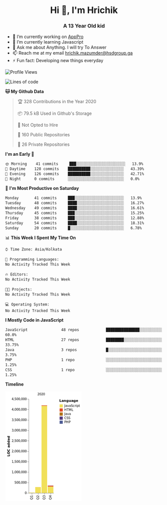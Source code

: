<h1 align="center">Hi 👋, I'm Hrichik</h1>
<h3 align="center">A 13 Year Old kid</h3>


- 🔭 I’m currently working on [AppPro](https://apppro.in)
- 🌱 I’m currently learning Javascript
- 💬 Ask me about Anything. I will try To Answer
- 📫 Reach me at my email hrichik.mazumder@hsdgroup.ga
- ⚡ Fun fact: Developing new things everyday

<!--START_SECTION:waka-->
![Profile Views](http://img.shields.io/badge/Profile%20Views-0-blue)

![Lines of code](https://img.shields.io/badge/From%20Hello%20World%20I%27ve%20Written-3.2%20million%20lines%20of%20code-blue)

**🐱 My Github Data** 

> 🏆 328 Contributions in the Year 2020
 > 
> 📦 79.5 kB Used in Github's Storage 
 > 
> 🚫 Not Opted to Hire
 > 
> 📜 160 Public Repositories
 > 
> 🔑 26 Private Repositories 

**I'm an Early 🐤** 

```text
🌞 Morning    41 commits     ███░░░░░░░░░░░░░░░░░░░░░░   13.9% 
🌆 Daytime    128 commits    ██████████░░░░░░░░░░░░░░░   43.39% 
🌃 Evening    126 commits    ██████████░░░░░░░░░░░░░░░   42.71% 
🌙 Night      0 commits      ░░░░░░░░░░░░░░░░░░░░░░░░░   0.0%

```
📅 **I'm Most Productive on Saturday** 

```text
Monday       41 commits     ███░░░░░░░░░░░░░░░░░░░░░░   13.9% 
Tuesday      48 commits     ████░░░░░░░░░░░░░░░░░░░░░   16.27% 
Wednesday    49 commits     ████░░░░░░░░░░░░░░░░░░░░░   16.61% 
Thursday     45 commits     ███░░░░░░░░░░░░░░░░░░░░░░   15.25% 
Friday       38 commits     ███░░░░░░░░░░░░░░░░░░░░░░   12.88% 
Saturday     54 commits     ████░░░░░░░░░░░░░░░░░░░░░   18.31% 
Sunday       20 commits     █░░░░░░░░░░░░░░░░░░░░░░░░   6.78%

```


📊 **This Week I Spent My Time On** 

```text
⌚︎ Time Zone: Asia/Kolkata

💬 Programming Languages: 
No Activity Tracked This Week

🔥 Editors: 
No Activity Tracked This Week

🐱‍💻 Projects: 
No Activity Tracked This Week

💻 Operating System: 
No Activity Tracked This Week

```

**I Mostly Code in JavaScript** 

```text
JavaScript               48 repos            ███████████████░░░░░░░░░░   60.0% 
HTML                     27 repos            ████████░░░░░░░░░░░░░░░░░   33.75% 
Java                     3 repos             █░░░░░░░░░░░░░░░░░░░░░░░░   3.75% 
PHP                      1 repo              ░░░░░░░░░░░░░░░░░░░░░░░░░   1.25% 
CSS                      1 repo              ░░░░░░░░░░░░░░░░░░░░░░░░░   1.25%

```


**Timeline**

![Chart not found](https://raw.githubusercontent.com/hrichiksite/hrichiksite/master/charts/bar_graph.png) 


<!--END_SECTION:waka-->
